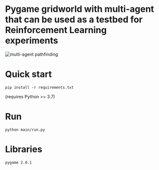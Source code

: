 # Pygame gridworld with multi-agent that can be used as a testbed for Reinforcement Learning experiments

![multi-agent pathfinding](https://user-images.githubusercontent.com/11593313/122501336-65acff80-cfec-11eb-8b66-19cbb021e446.gif)

# Quick start
`pip install -r requirements.txt`

(requires Python >= 3.7)

# Run
`python main/run.py`

# Libraries

`pygame 2.0.1`

